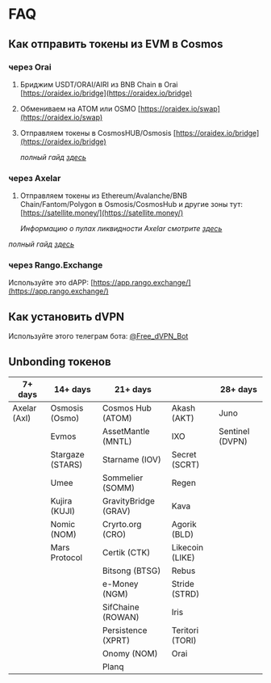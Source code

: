 # FAQ

## Как отправить токены из EVM в Cosmos

### через Orai

1. Бриджим USDT/ORAI/AIRI из BNB Chain в Orai [https://oraidex.io/bridge](https://oraidex.io/bridge)
2. Обмениваем на ATOM или OSMO [https://oraidex.io/swap](https://oraidex.io/swap)
3.  Отправляем токены в CosmosHUB/Osmosis [https://oraidex.io/bridge](https://oraidex.io/bridge)

    _полный гайд_ [_здесь_](https://teletype.in/@creeptah/BSCtoCosmos)

### через Axelar

1.  Отправляем токены из Ethereum/Avalanche/BNB Chain/Fantom/Polygon в Osmosis/CosmosHub и другие зоны тут: [https://satellite.money/](https://satellite.money/)

    _Информацию о пулах ликвидности Axelar смотрите_ [_здесь_](https://axelar.network/blog/liquidity-pools-for-bridged-assets-via-axelar)

_полный гайд_ [_здесь_](https://teletype.in/@creeptah/evm\_to\_cosmos\_2)

### через Rango.Exchange

Используйте это dAPP: [https://app.rango.exchange/](https://app.rango.exchange/)

## Как установить dVPN

Используйте этого телеграм бота: [@Free\_dVPN\_Bot](https://t.me/@Free\_dVPN\_Bot)

## Unbonding токенов

| 7+ days      | 14+ days         | 21+ days             |                 | 28+ days        |
| ------------ | ---------------- | -------------------- | --------------- | --------------- |
| Axelar (Axl) | Osmosis (Osmo)   | Cosmos Hub (ATOM)    | Akash (AKT)     | Juno            |
|              | Evmos            | AssetMantle (MNTL)   | IXO             | Sentinel (DVPN) |
|              | Stargaze (STARS) | Starname (IOV)       | Secret (SCRT)   |                 |
|              | Umee             | Sommelier (SOMM)     | Regen           |                 |
|              | Kujira (KUJI)    | GravityBridge (GRAV) | Kava            |                 |
|              | Nomic (NOM)      | Cryrto.org (CRO)     | Agorik (BLD)    |                 |
|              | Mars Protocol    | Certik (CTK)         | Likecoin (LIKE) |                 |
|              |                  | Bitsong (BTSG)       | Rebus           |                 |
|              |                  | e-Money (NGM)        | Stride (STRD)   |                 |
|              |                  | SifChaine (ROWAN)    | Iris            |                 |
|              |                  | Persistence (XPRT)   | Teritori (TORI) |                 |
|              |                  | Onomy (NOM)          | Orai            |                 |
|              |                  | Planq                |                 |                 |
